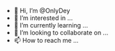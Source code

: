 - 👋 Hi, I’m @OnlyDey
- 👀 I’m interested in ...
- 🌱 I’m currently learning ...
- 💞️ I’m looking to collaborate on ...
- 📫 How to reach me ...

<!---
OnlyDey/OnlyDey is a ✨ special ✨ repository because its `README.md` (this file) appears on your GitHub profile.
You can click the Preview link to take a look at your changes.
--->
